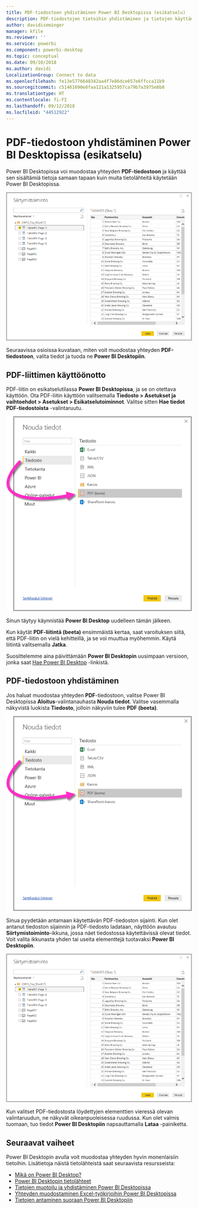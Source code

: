 ```yaml
---
title: PDF-tiedostoon yhdistäminen Power BI Desktopissa (esikatselu)
description: PDF-tiedostojen tietoihin yhdistäminen ja tietojen käyttäminen helposti Power BI Desktopissa
author: davidiseminger
manager: kfile
ms.reviewer: ''
ms.service: powerbi
ms.component: powerbi-desktop
ms.topic: conceptual
ms.date: 09/10/2018
ms.author: davidi
LocalizationGroup: Connect to data
ms.openlocfilehash: fe13e5776648342aa4f7e86dce657e6ffcca11b9
ms.sourcegitcommit: c51461690e8faa121a1325957ca79b7a3975e8b8
ms.translationtype: HT
ms.contentlocale: fi-FI
ms.lasthandoff: 09/12/2018
ms.locfileid: "44512922"
---
```

# <a name="connect-to-a-pdf-file-in-power-bi-desktop-preview"></a>PDF-tiedostoon yhdistäminen Power BI Desktopissa (esikatselu)
Power BI Desktopissa voi muodostaa yhteyden **PDF-tiedostoon** ja käyttää sen sisältämiä tietoja samaan tapaan kuin muita tietolähteitä käytetään Power BI Desktopissa.

![PDF-tiedostojen tietoihin yhdistäminen](media/desktop-connect-pdf/connect-pdf_04.png)

Seuraavissa osioissa kuvataan, miten voit muodostaa yhteyden **PDF-tiedostoon**, valita tiedot ja tuoda ne **Power BI Desktopiin**.

## <a name="enable-the-pdf-connector"></a>PDF-liittimen käyttöönotto
PDF-liitin on esikatselutilassa **Power BI Desktopissa**, ja se on otettava käyttöön. Ota PDF-liitin käyttöön valitsemalla **Tiedosto > Asetukset ja vaihtoehdot > Asetukset > Esikatselutoiminnot**. Valitse sitten **Hae tiedot PDF-tiedostoista** -valintaruutu. 

![Ota PDF-liitin käyttöön valitsemalla Asetukset > Esikatselutoiminnot](media/desktop-connect-pdf/connect-pdf_01.png)

Sinun täytyy käynnistää **Power BI Desktop** uudelleen tämän jälkeen.

Kun käytät **PDF-liitintä (beeta)** ensimmäistä kertaa, saat varoituksen siitä, että PDF-liitin on vielä kehitteillä, ja se voi muuttua myöhemmin. Käytä liitintä valitsemalla **Jatka**.

Suosittelemme aina päivittämään **Power BI Desktopin** uusimpaan versioon, jonka saat [Hae Power BI Desktop](desktop-get-the-desktop.md) -linkistä. 

## <a name="connect-to-a-pdf-file"></a>PDF-tiedostoon yhdistäminen
Jos haluat muodostaa yhteyden **PDF**-tiedostoon, valitse Power BI Desktopissa **Aloitus**-valintanauhasta **Nouda tiedot**. Valitse vasemmalla näkyvistä luokista **Tiedosto**, jolloin näkyviin tulee **PDF (beeta)**.

![Valitse PDF Nouda tiedot -kohdassa](media/desktop-connect-pdf/connect-pdf_01.png)

Sinua pyydetään antamaan käytettävän PDF-tiedoston sijainti. Kun olet antanut tiedoston sijainnin ja PDF-tiedosto ladataan, näyttöön avautuu **Siirtymistoiminto**-ikkuna, jossa näet tiedostossa käytettävissä olevat tiedot. Voit valita ikkunasta yhden tai useita elementtejä tuotavaksi **Power BI Desktopiin**.

![PDF-tiedostojen tietoihin yhdistäminen](media/desktop-connect-pdf/connect-pdf_04.png)

Kun valitset PDF-tiedostosta löydettyjen elementtien vieressä olevan valintaruudun, ne näkyvät oikeanpuoleisessa ruudussa. Kun olet valmis tuomaan, tuo tiedot **Power BI Desktopiin** napsauttamalla **Lataa** -painiketta.


## <a name="next-steps"></a>Seuraavat vaiheet
Power BI Desktopin avulla voit muodostaa yhteyden hyvin monenlaisiin tietoihin. Lisätietoja näistä tietolähteistä saat seuraavista resursseista:

* [Mikä on Power BI Desktop?](desktop-what-is-desktop.md)
* [Power BI Desktopin tietolähteet](desktop-data-sources.md)
* [Tietojen muotoilu ja yhdistäminen Power BI Desktopissa](desktop-shape-and-combine-data.md)
* [Yhteyden muodostaminen Excel-työkirjoihin Power BI Desktopissa](desktop-connect-excel.md)   
* [Tietojen antaminen suoraan Power BI Desktopiin](desktop-enter-data-directly-into-desktop.md)   

